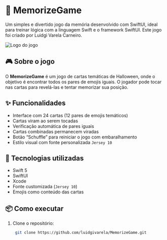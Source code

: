 # 🧠 MemorizeGame

Um simples e divertido jogo da memória desenvolvido com SwiftUI, ideal para treinar lógica com a linguagem Swift e o framework SwiftUI. Este jogo foi criado por Luidgi Varela Carneiro.

![Logo do jogo](4b29bec9-a1c9-4459-84dd-07980f5f11f3.png)

## 🎮 Sobre o jogo

O **MemorizeGame** é um jogo de cartas temáticas de Halloween, onde o objetivo é encontrar todos os pares de emojis iguais. O jogador pode tocar nas cartas para revelá-las e tentar memorizar sua posição.

## ✨ Funcionalidades

- Interface com 24 cartas (12 pares de emojis temáticos)
- Cartas viram ao serem tocadas
- Verificação automática de pares iguais
- Cartas combinadas permanecem viradas
- Botão “Schuffle” para reiniciar o jogo com embaralhamento
- Estilo visual com fonte personalizada `Jersey 10`

## 📱 Tecnologias utilizadas

- Swift 5
- SwiftUI
- Xcode
- Fonte customizada (`Jersey 10`)
- Emojis como conteúdo das cartas

## 📦 Como executar

1. Clone o repositório:
   ```bash
    git clone https://github.com/luidgivarela/MemorizeGame.git
